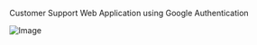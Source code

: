 Customer Support Web Application using Google Authentication

![Image](https://github.com/user-attachments/assets/d77d1cb6-abfd-455c-8bb3-626833f79461)
